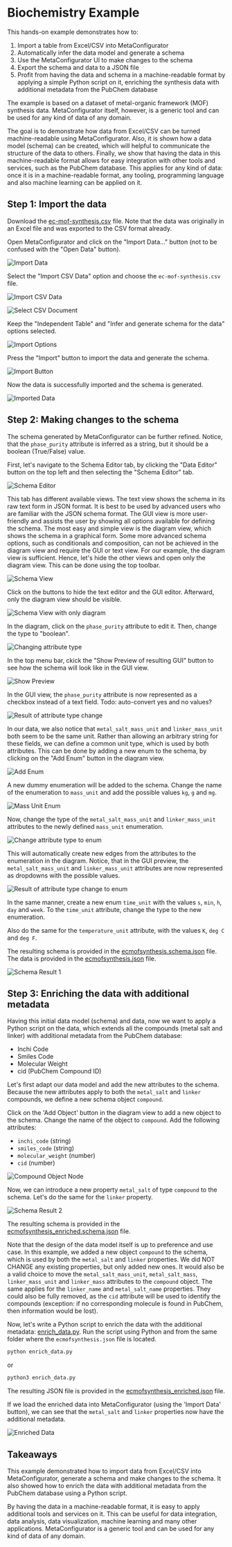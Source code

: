 # Biochemistry Example

This hands-on example demonstrates how to:

1. Import a table from Excel/CSV into MetaConfigurator
2. Automatically infer the data model and generate a schema
3. Use the MetaConfigurator UI to make changes to the schema
4. Export the schema and data to a JSON file
5. Profit from having the data and schema in a machine-readable format by applying a simple Python script on it, enriching the synthesis data with additional metadata from the PubChem database

The example is based on a dataset of metal-organic framework (MOF) synthesis data.
MetaConfigurator itself, however, is a generic tool and can be used for any kind of data of any domain.

The goal is to demonstrate how data from Excel/CSV can be turned machine-readable using MetaConfigurator.
Also, it is shown how a data model (schema) can be created, which will helpful to communicate the structure of the data to others.
Finally, we show that having the data in this machine-readable format allows for easy integration with other tools and services, such as the PubChem database.
This applies for any kind of data: once it is in a machine-readable format, any tooling, programming language and also machine learning can be applied on it.

## Step 1: Import the data

Download the [ec-mof-synthesis.csv](ec-mof-synthesis.csv) file.
Note that the data was originally in an Excel file and was exported to the CSV format already.

Open MetaConfigurator and click on the "Import Data..." button (not to be confused with the "Open Data" button).

![Import Data](figs/import_data.png)

Select the "Import CSV Data" option and choose the `ec-mof-synthesis.csv` file.

![Import CSV Data](figs/import_csv_data.png)

![Select CSV Document](figs/select_csv_document.png)

Keep the "Independent Table" and "Infer and generate schema for the data" options selected.

![Import Options](figs/import_options.png)

Press the "Import" button to import the data and generate the schema.

![Import Button](figs/import_button.png)

Now the data is successfully imported and the schema is generated.

![Imported Data](figs/imported_data.png)


## Step 2: Making changes to the schema

The schema generated by MetaConfigurator can be further refined.
Notice, that the `phase_purity` attribute is inferred as a string, but it should be a boolean (True/False) value.

First, let's navigate to the Schema Editor tab, by clicking the "Data Editor" button on the top left and then selecting the "Schema Editor" tab.

![Schema Editor](figs/change_to_schema_editor.png)

This tab has different available views.
The text view shows the schema in its raw text form in JSON format.
It is best to be used by advanced users who are familiar with the JSON schema format.
The GUI view is more user-friendly and assists the user by showing all options available for defining the schema.
The most easy and simple view is the diagram view, which shows the schema in a graphical form.
Some more advanced schema options, such as conditionals and composition, can not be achieved in the diagram view and require the GUI or text view.
For our example, the diagram view is sufficient. 
Hence, let's hide the other views and open only the diagram view.
This can be done using the top toolbar.

![Schema View](figs/schema_view_1.png)

Click on the buttons to hide the text editor and the GUI editor.
Afterward, only the diagram view should be visible.

![Schema View with only diagram](figs/schema_view_2.png)

In the diagram, click on the `phase_purity` attribute to edit it.
Then, change the type to "boolean".

![Changing attribute type](figs/changing_attribute_type.png)

In the top menu bar, ckick the "Show Preview of resulting GUI" button to see how the schema will look like in the GUI view.

![Show Preview](figs/show_preview.png)

In the GUI view, the `phase_purity` attribute is now represented as a checkbox instead of a text field.
Todo: auto-convert yes and no values?

![Result of attribute type change](figs/changing_attribute_type_result.png)

In our data, we also notice that `metal_salt_mass_unit` and `linker_mass_unit` both seem to be the same unit.
Rather than allowing an arbitrary string for these fields, we can define a common unit type, which is used by both attributes.
This can be done by adding a new enum to the schema, by clicking on the "Add Enum" button in the diagram view.

![Add Enum](figs/add_enum.png)

A new dummy enumeration will be added to the schema.
Change the name of the enumeration to `mass_unit` and add the possible values `kg`, `g` and `mg`.

![Mass Unit Enum](figs/mass_unit_enum.png)

Now, change the type of the `metal_salt_mass_unit` and `linker_mass_unit` attributes to the newly defined `mass_unit` enumeration.

![Change attribute type to enum](figs/change_attribute_type_to_enum.png)

This will automatically create new edges from the attributes to the enumeration in the diagram.
Notice, that in the GUI preview, the `metal_salt_mass_unit` and `linker_mass_unit` attributes are now represented as dropdowns with the possible values.

![Result of attribute type change to enum](figs/change_attribute_type_to_enum_result.png)

In the same manner, create a new enum `time_unit` with the values `s`, `min`, `h`, `day` and `week`.
To the `time_unit` attribute, change the type to the new enumeration.

Also do the same for the `temperature_unit` attribute, with the values `K`, `deg C` and `deg F`.

The resulting schema is provided in the [ecmofsynthesis.schema.json](ecmofsynthesis.schema.json) file.
The data is provided in the [ecmofsynthesis.json](ecmofsynthesis.json) file.

![Schema Result 1](figs/schema_result_1.png)

## Step 3: Enriching the data with additional metadata

Having this initial data model (schema) and data, now we want to apply a Python script on the data, which extends all the compounds (metal salt and linker) with additional metadata from the PubChem database:
- Inchi Code
- Smiles Code
- Molecular Weight
- cid (PubChem Compound ID)

Let's first adapt our data model and add the new attributes to the schema.
Because the new attributes apply to both the `metal_salt` and `linker` compounds, we define a new schema object `compound`.

Click on the 'Add Object' button in the diagram view to add a new object to the schema.
Change the name of the object to `compound`.
Add the following attributes:
- `inchi_code` (string)
- `smiles_code` (string)
- `molecular_weight` (number)
- `cid` (number)

![Compound Object Node](figs/compound_node.png)

Now, we can introduce a new property `metal_salt` of type `compound` to the schema.
Let's do the same for the `linker` property.

![Schema Result 2](figs/schema_result_2.png)

The resulting schema is provided in the [ecmofsynthesis_enriched.schema.json](ecmofsynthesis_enriched.schema.json) file.

Note that the design of the data model itself is up to preference and use case.
In this example, we added a new object `compound` to the schema, which is used by both the `metal_salt` and `linker` properties.
We did NOT CHANGE any existing properties, but only added new ones.
It would also be a valid choice to move the `metal_salt_mass_unit`, `metal_salt_mass`, `linker_mass_unit` and `linker_mass` attributes to the `compound` object.
The same applies for the `linker_name` and `metal_salt_name` properties.
They could also be fully removed, as the `cid` attribute will be used to identify the compounds (exception: if no corresponding molecule is found in PubChem, then information would be lost).

Now, let's write a Python script to enrich the data with the additional metadata: [enrich_data.py](enrich_data.py).
Run the script using Python and from the same folder where the `ecmofsynthesis.json` file is located.

```bash
python enrich_data.py
```
or
```bash
python3 enrich_data.py
```

The resulting JSON file is provided in the [ecmofsynthesis_enriched.json](ecmofsynthesis_enriched.json) file.

If we load the enriched data into MetaConfigurator (using the 'Import Data' button), we can see that the `metal_salt` and `linker` properties now have the additional metadata.

![Enriched Data](figs/enriched_data.png)

## Takeaways

This example demonstrated how to import data from Excel/CSV into MetaConfigurator, generate a schema and make changes to the schema.
It also showed how to enrich the data with additional metadata from the PubChem database using a Python script.

By having the data in a machine-readable format, it is easy to apply additional tools and services on it.
This can be useful for data integration, data analysis, data visualization, machine learning and many other applications.
MetaConfigurator is a generic tool and can be used for any kind of data of any domain.